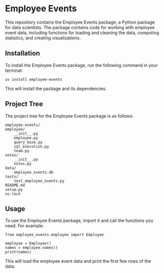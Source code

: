 # Employee Events

This repository contains the Employee Events package, a Python package for data scientists. The package contains code for working with employee event data, including functions for loading and cleaning the data, computing statistics, and creating visualizations.

## Installation

To install the Employee Events package, run the following command in your terminal:

    uv install employee-events

This will install the package and its dependencies.

## Project Tree

The project tree for the Employee Events package is as follows:

    employee-events/
    employee/
        __init__.py
        employee.py
        query_base.py
        sql_execution.py
        team.py
    notes/
        __init__.py
        notes.py
    data/
        employee_events.db
    tests/
        test_employee_events.py
    README.md
    setup.py
    uv.lock

## Usage

To use the Employee Events package, import it and call the functions you need. For example:

    from employee_events.employee import Employee

    employee = Employee()
    names = employee.names()
    print(names)

This will load the employee event data and print the first few rows of the data.
